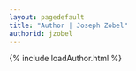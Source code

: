```yaml
---
layout: pagedefault
title: "Author | Joseph Zobel"
authorid: jzobel
---
```

{% include loadAuthor.html %}